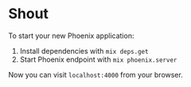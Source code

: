 # Shout

To start your new Phoenix application:

1. Install dependencies with `mix deps.get`
2. Start Phoenix endpoint with `mix phoenix.server`

Now you can visit `localhost:4000` from your browser.
